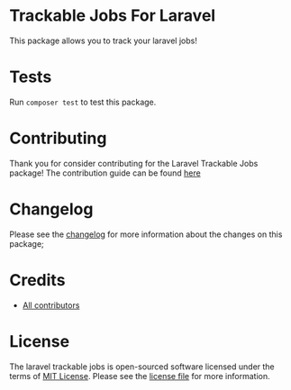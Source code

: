 # Trackable Jobs For Laravel
This package allows you to track your laravel jobs!

# Tests
Run `composer test` to test this package.

# Contributing
Thank you for consider contributing for the Laravel Trackable Jobs package! The contribution guide can
be found [here][contributing]

# Changelog
Please see the [changelog][changelog] for more information about the changes on this package;

# Credits
- [All contributors][contributors]

# License
The laravel trackable jobs is open-sourced software licensed under the terms of [MIT License][mit]. Please see the [license file][license] for more information.

[contributing]: CONTRIBUTING.md
[changelog]: CHANGELOG.md
[mit]: https://opensource.org/licenses/MIT
[license]: LICENSE
[contributors]: https://github.com/mateusjunges/trackable-jobs-for-laravel/graphs/contributors
